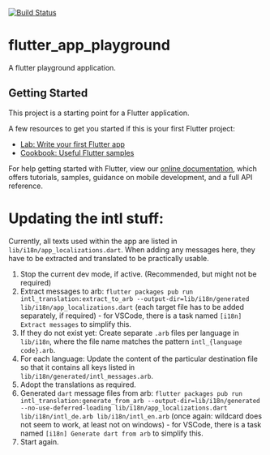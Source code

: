 [![Build Status](https://api.cirrus-ci.com/github/DorianGrey/flutter_app_playground.svg)](https://cirrus-ci.com/github/DorianGrey/flutter_app_playground)

# flutter_app_playground

A flutter playground application.

## Getting Started

This project is a starting point for a Flutter application.

A few resources to get you started if this is your first Flutter project:

- [Lab: Write your first Flutter app](https://flutter.io/docs/get-started/codelab)
- [Cookbook: Useful Flutter samples](https://flutter.io/docs/cookbook)

For help getting started with Flutter, view our 
[online documentation](https://flutter.io/docs), which offers tutorials, 
samples, guidance on mobile development, and a full API reference.

# Updating the intl stuff:
Currently, all texts used within the app are listed in `lib/i18n/app_localizations.dart`. When adding any messages here, they have to be extracted and translated to be practically usable.

1. Stop the current dev mode, if active. (Recommended, but might not be required) 
2. Extract messages to arb: `flutter packages pub run intl_translation:extract_to_arb --output-dir=lib/i18n/generated lib/i18n/app_localizations.dart` (each target file has to be added separately, if required) - for VSCode, there is a task named `[i18n] Extract messages` to simplify this.
3. If they do not exist yet: Create separate `.arb` files per language in `lib/i18n`, where the file name matches the pattern `intl_{language code}.arb`.
4. For each language: Update the content of the particular destination file so that it contains all keys listed in `lib/i18n/generated/intl_messages.arb`.
5. Adopt the translations as required.
6. Generated `dart` message files from arb: `flutter packages pub run intl_translation:generate_from_arb --output-dir=lib/i18n/generated --no-use-deferred-loading lib/i18n/app_localizations.dart lib/i18n/intl_de.arb lib/i18n/intl_en.arb` (once again: wildcard does not seem to work, at least not on windows) - for VSCode, there is a task named `[i18n] Generate dart from arb` to simplify this.
7. Start again.
